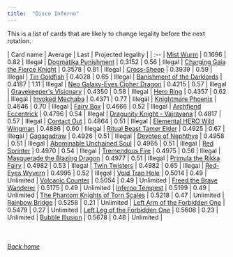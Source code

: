 ```yaml
---
title:  "Disco Inferno"
---
```


This is a list of cards that are likely to change legality before the next rotation.

| Card name | Average | Last | Projected legality |
| :-- |
[Mist Wurm](https://db.ygoprodeck.com/card/?search=Mist%20Wurm) | 0.1696 | 0.82 | Illegal |
[Dogmatika Punishment](https://db.ygoprodeck.com/card/?search=Dogmatika%20Punishment) | 0.3152 | 0.56 | Illegal |
[Charging Gaia the Fierce Knight](https://db.ygoprodeck.com/card/?search=Charging%20Gaia%20the%20Fierce%20Knight) | 0.3578 | 0.81 | Illegal |
[Cross-Sheep](https://db.ygoprodeck.com/card/?search=Cross-Sheep) | 0.3939 | 0.59 | Illegal |
[Tin Goldfish](https://db.ygoprodeck.com/card/?search=Tin%20Goldfish) | 0.4028 | 0.65 | Illegal |
[Banishment of the Darklords](https://db.ygoprodeck.com/card/?search=Banishment%20of%20the%20Darklords) | 0.4187 | 1.11 | Illegal |
[Neo Galaxy-Eyes Cipher Dragon](https://db.ygoprodeck.com/card/?search=Neo%20Galaxy-Eyes%20Cipher%20Dragon) | 0.4215 | 0.57 | Illegal |
[Gravekeeper's Visionary](https://db.ygoprodeck.com/card/?search=Gravekeeper's%20Visionary) | 0.4350 | 0.58 | Illegal |
[Hero Ring](https://db.ygoprodeck.com/card/?search=Hero%20Ring) | 0.4357 | 0.62 | Illegal |
[Invoked Mechaba](https://db.ygoprodeck.com/card/?search=Invoked%20Mechaba) | 0.4371 | 0.77 | Illegal |
[Knightmare Phoenix](https://db.ygoprodeck.com/card/?search=Knightmare%20Phoenix) | 0.4646 | 0.70 | Illegal |
[Fairy Box](https://db.ygoprodeck.com/card/?search=Fairy%20Box) | 0.4666 | 0.52 | Illegal |
[Archfiend Eccentrick](https://db.ygoprodeck.com/card/?search=Archfiend%20Eccentrick) | 0.4796 | 0.54 | Illegal |
[Dragunity Knight - Vajrayana](https://db.ygoprodeck.com/card/?search=Dragunity%20Knight%20-%20Vajrayana) | 0.4817 | 0.57 | Illegal |
[Contact Out](https://db.ygoprodeck.com/card/?search=Contact%20Out) | 0.4864 | 0.51 | Illegal |
[Elemental HERO Wild Wingman](https://db.ygoprodeck.com/card/?search=Elemental%20HERO%20Wild%20Wingman) | 0.4886 | 0.60 | Illegal |
[Ritual Beast Tamer Elder](https://db.ygoprodeck.com/card/?search=Ritual%20Beast%20Tamer%20Elder) | 0.4925 | 0.67 | Illegal |
[Gagagadraw](https://db.ygoprodeck.com/card/?search=Gagagadraw) | 0.4926 | 0.51 | Illegal |
[Devotee of Nephthys](https://db.ygoprodeck.com/card/?search=Devotee%20of%20Nephthys) | 0.4958 | 0.51 | Illegal |
[Abominable Unchained Soul](https://db.ygoprodeck.com/card/?search=Abominable%20Unchained%20Soul) | 0.4965 | 0.51 | Illegal |
[Red Sprinter](https://db.ygoprodeck.com/card/?search=Red%20Sprinter) | 0.4970 | 0.54 | Illegal |
[Tremendous Fire](https://db.ygoprodeck.com/card/?search=Tremendous%20Fire) | 0.4975 | 0.56 | Illegal |
[Masquerade the Blazing Dragon](https://db.ygoprodeck.com/card/?search=Masquerade%20the%20Blazing%20Dragon) | 0.4977 | 0.51 | Illegal |
[Primula the Rikka Fairy](https://db.ygoprodeck.com/card/?search=Primula%20the%20Rikka%20Fairy) | 0.4982 | 0.53 | Illegal |
[Twin Twisters](https://db.ygoprodeck.com/card/?search=Twin%20Twisters) | 0.4982 | 0.65 | Illegal |
[Red-Eyes Wyvern](https://db.ygoprodeck.com/card/?search=Red-Eyes%20Wyvern) | 0.4995 | 0.52 | Illegal |
[Void Trap Hole](https://db.ygoprodeck.com/card/?search=Void%20Trap%20Hole) | 0.5014 | 0.49 | Unlimited |
[Volcanic Counter](https://db.ygoprodeck.com/card/?search=Volcanic%20Counter) | 0.5054 | 0.49 | Unlimited |
[Freed the Brave Wanderer](https://db.ygoprodeck.com/card/?search=Freed%20the%20Brave%20Wanderer) | 0.5175 | 0.49 | Unlimited |
[Inferno Tempest](https://db.ygoprodeck.com/card/?search=Inferno%20Tempest) | 0.5199 | 0.49 | Unlimited |
[The Phantom Knights of Torn Scales](https://db.ygoprodeck.com/card/?search=The%20Phantom%20Knights%20of%20Torn%20Scales) | 0.5218 | 0.47 | Unlimited |
[Rainbow Bridge](https://db.ygoprodeck.com/card/?search=Rainbow%20Bridge) | 0.5258 | 0.21 | Unlimited |
[Left Arm of the Forbidden One](https://db.ygoprodeck.com/card/?search=Left%20Arm%20of%20the%20Forbidden%20One) | 0.5479 | 0.27 | Unlimited |
[Left Leg of the Forbidden One](https://db.ygoprodeck.com/card/?search=Left%20Leg%20of%20the%20Forbidden%20One) | 0.5608 | 0.23 | Unlimited |
[Bubble Illusion](https://db.ygoprodeck.com/card/?search=Bubble%20Illusion) | 0.5678 | 0.48 | Unlimited |

<br>

###### [Back home](index)